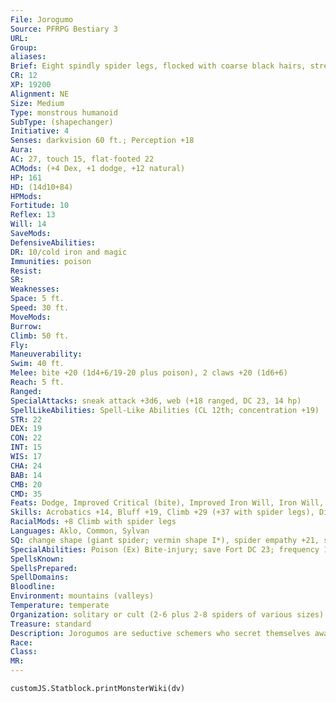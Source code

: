```yaml
---
File: Jorogumo
Source: PFRPG Bestiary 3
URL: 
Group: 
aliases: 
Brief: Eight spindly spider legs, flocked with coarse black hairs, stretch from the back of this otherwise beautiful black-haired woman.
CR: 12
XP: 19200
Alignment: NE
Size: Medium
Type: monstrous humanoid
SubType: (shapechanger)
Initiative: 4
Senses: darkvision 60 ft.; Perception +18
Aura: 
AC: 27, touch 15, flat-footed 22
ACMods: (+4 Dex, +1 dodge, +12 natural)
HP: 161
HD: (14d10+84)
HPMods: 
Fortitude: 10
Reflex: 13
Will: 14
SaveMods: 
DefensiveAbilities: 
DR: 10/cold iron and magic
Immunities: poison
Resist: 
SR: 
Weaknesses: 
Space: 5 ft.
Speed: 30 ft.
MoveMods: 
Burrow: 
Climb: 50 ft.
Fly: 
Maneuverability: 
Swim: 40 ft.
Melee: bite +20 (1d4+6/19-20 plus poison), 2 claws +20 (1d6+6)
Reach: 5 ft.
Ranged: 
SpecialAttacks: sneak attack +3d6, web (+18 ranged, DC 23, 14 hp)
SpellLikeAbilities: Spell-Like Abilities (CL 12th; concentration +19)   At Will-charm person (DC 18), detect thoughts (DC 19)   3/day-bestow curse (DC 21), suggestion (DC 20)   1/day-hold monster (DC 22), summon nature's ally V (1 ogre spider or 1d3 giant black widow spiders or 1d4+1 giant spiders)
STR: 22
DEX: 19
CON: 22
INT: 15
WIS: 17
CHA: 24
BAB: 14
CMB: 20
CMD: 35
Feats: Dodge, Improved Critical (bite), Improved Iron Will, Iron Will, Mobility, Power Attack, Spring Attack
Skills: Acrobatics +14, Bluff +19, Climb +29 (+37 with spider legs), Diplomacy +18, Perception +18, Perform (string) +10, Sense Motive +15, Stealth +19, Swim +14
RacialMods: +8 Climb with spider legs
Languages: Aklo, Common, Sylvan
SQ: change shape (giant spider; vermin shape I*), spider empathy +21, swift shapechanger
SpecialAbilities: Poison (Ex) Bite-injury; save Fort DC 23; frequency 1/round for 6 rounds; effect 1d6 Wisdom damage; cure 3 saves.  Spider Empathy (Ex) This ability functions as a druid's wild empathy, save that it works only on spiders. A jorogumo uses her Hit Dice (normally 14) as her effective druid level. Spiders are normally mindless, but this empathic communication imparts upon them a modicum of implanted intelligence, allowing the  jorogumo to train them and use them as guardians (though it does not grant them skills or feats).  Spider Legs (Ex) A jorogumo's spider legs can emerge or retract as a free action. When a jorogumo's spider legs are present, she gains a +8 circumstance bonus on Climb checks and gains Deflect Arrows as a bonus feat.  Swift Shapechanger (Ex) A jorogumo can assume spider or human form as a swift action.
SpellsKnown: 
SpellsPrepared: 
SpellDomains: 
Bloodline: 
Environment: mountains (valleys)
Temperature: temperate
Organization: solitary or cult (2-6 plus 2-8 spiders of various sizes)
Treasure: standard
Description: Jorogumos are seductive schemers who secret themselves away in isolated mountain valleys where they lure travelers, especially men, to their dooms. Exclusively female, jorogumos must mate with humanoids to produce fertile eggs. After copulation, a jorogumo paralyzes her partner by poisoning him into a coma. She lays a single egg within the father's body, then cocoons the corpse and hides the victim. Periodic visits to re-poison the victim ensure his coma lasts for the 2d4 days required for the young jorogumo to hatch and feed. Jorogumos are enthusiastic enemies of tengus and attack them on sight-they never take tengus as "mates."
Race: 
Class: 
MR: 
---
```

```dataviewjs
customJS.Statblock.printMonsterWiki(dv)
```
